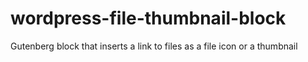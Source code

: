 # wordpress-file-thumbnail-block
Gutenberg block that inserts a link to files as a file icon or a thumbnail
